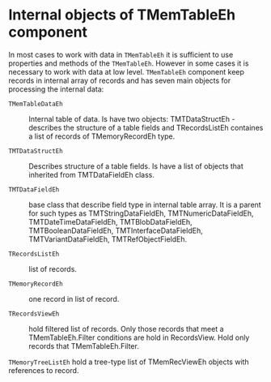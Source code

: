 # Internal objects of TMemTableEh component


In most cases to work with data in `TMemTableEh` it is sufficient to use properties and methods of the `TMemTableEh`. However in some cases it is necessary to work with data at low level. `TMemTableEh` component keep records in internal array of records and has seven main objects for processing the internal data:

`TMemTableDataEh`
<dd>Internal table of data. Is have two objects: TMTDataStructEh - describes the structure of a table fields and TRecordsListEh containes a list of records of TMemoryRecordEh type.</dd>

`TMTDataStructEh`
<dd>Describes structure of a table fields. Is have a list of objects that inherited from TMTDataFieldEh class.</dd>

`TMTDataFieldEh`
<dd>base class that describe field type in internal table array. It is a parent for such types as TMTStringDataFieldEh, TMTNumericDataFieldEh, TMTDateTimeDataFieldEh, TMTBlobDataFieldEh, TMTBooleanDataFieldEh, TMTInterfaceDataFieldEh, TMTVariantDataFieldEh, TMTRefObjectFieldEh.</dd>

`TRecordsListEh`
<dd>list of records.</dd>

`TMemoryRecordEh`
<dd>one record in list of record.</dd>

`TRecordsViewEh`
<dd>
  hold filtered list of records. Only those records that meet a TMemTableEh.Filter conditions are hold in RecordsView.
  Hold only records that TMemTableEh.Filter.
</dd>

`TMemoryTreeListEh`
hold a tree-type list of TMemRecViewEh objects with references to record.
